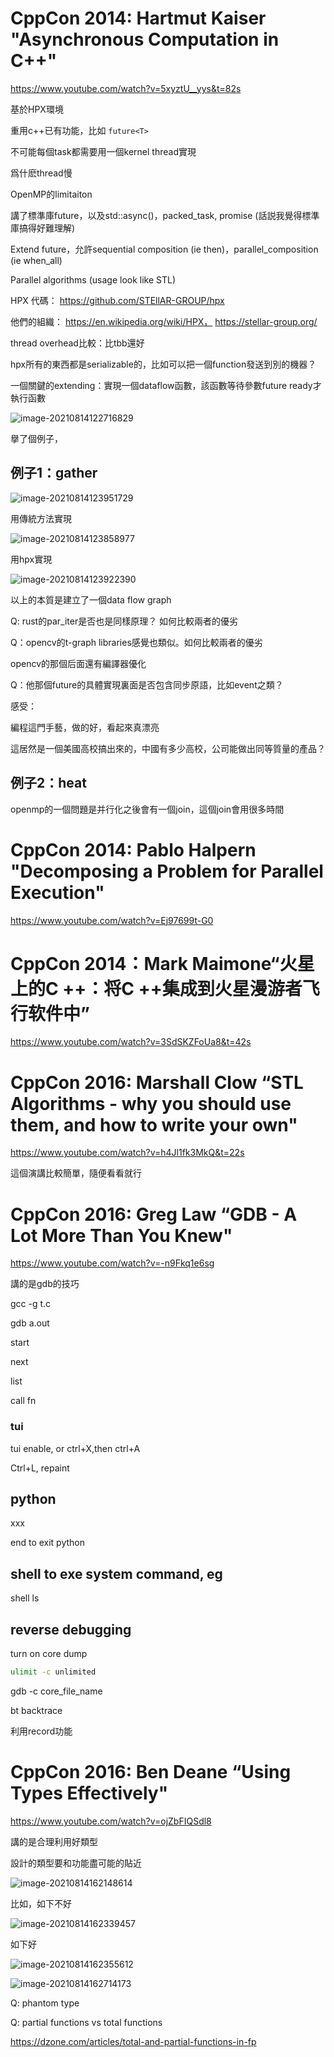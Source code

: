 # CppCon 2014: Hartmut Kaiser "Asynchronous Computation in C++"

https://www.youtube.com/watch?v=5xyztU__yys&t=82s

基於HPX環境

重用c++已有功能，比如 `future<T>`

不可能每個task都需要用一個kernel thread實現

爲什麽thread慢

OpenMP的limitaiton

講了標準庫future，以及std::async()，packed_task<T>, promise<T> (話説我覺得標準庫搞得好難理解)

Extend future<T>，允許sequential composition (ie then)，parallel_composition (ie when_all)

Parallel algorithms (usage look like STL)

HPX 代碼： https://github.com/STEllAR-GROUP/hpx

他們的組織： https://en.wikipedia.org/wiki/HPX， https://stellar-group.org/

thread overhead比較：比tbb還好

hpx所有的東西都是serializable的，比如可以把一個function發送到別的機器？

一個關鍵的extending：實現一個dataflow函數，該函數等待參數future ready才執行函數

![image-20210814122716829](../images/image-20210814122716829.png)

擧了個例子，

## 例子1：gather

![image-20210814123951729](../images/image-20210814123951729.png)

用傳統方法實現

![image-20210814123858977](../images/image-20210814123858977.png)

用hpx實現

![image-20210814123922390](../images/image-20210814123922390.png)

以上的本質是建立了一個data flow graph

Q: rust的par_iter是否也是同樣原理？ 如何比較兩者的優劣

Q：opencv的t-graph libraries感覺也類似。如何比較兩者的優劣

opencv的那個后面還有編譯器優化

Q：他那個future的具體實現裏面是否包含同步原語，比如event之類？



感受：

編程這門手藝，做的好，看起來真漂亮

這居然是一個美國高校搞出來的，中國有多少高校，公司能做出同等質量的產品？

## 例子2：heat

openmp的一個問題是并行化之後會有一個join，這個join會用很多時間

# CppCon 2014: Pablo Halpern "Decomposing a Problem for Parallel Execution"

https://www.youtube.com/watch?v=Ej97699t-G0

# CppCon 2014：Mark Maimone“火星上的C ++：将C ++集成到火星漫游者飞行软件中”

https://www.youtube.com/watch?v=3SdSKZFoUa8&t=42s

# CppCon 2016: Marshall Clow “STL Algorithms - why you should use them, and how to write your own"

https://www.youtube.com/watch?v=h4Jl1fk3MkQ&t=22s

這個演講比較簡單，隨便看看就行

# CppCon 2016: Greg Law “GDB - A Lot More Than You Knew"

https://www.youtube.com/watch?v=-n9Fkq1e6sg

講的是gdb的技巧

gcc -g t.c

gdb a.out

start

next

list

call fn



### tui



tui enable, or ctrl+X,then ctrl+A

Ctrl+L, repaint

## python

xxx

end to exit python

## shell to exe system command, eg

shell ls

## reverse debugging

turn on core dump

```sh
ulimit -c unlimited
```

gdb -c core_file_name



bt	backtrace

利用record功能

# CppCon 2016: Ben Deane “Using Types Effectively"

https://www.youtube.com/watch?v=ojZbFIQSdl8

講的是合理利用好類型

設計的類型要和功能盡可能的貼近

![image-20210814162148614](../images/image-20210814162148614.png)

比如，如下不好



![image-20210814162339457](../images/image-20210814162339457.png)

如下好

![image-20210814162355612](../images/image-20210814162355612.png)

![image-20210814162714173](../images/image-20210814162714173.png)

Q: phantom type

Q: partial functions vs total functions

https://dzone.com/articles/total-and-partial-functions-in-fp